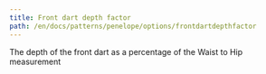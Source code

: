 ```yaml
---
title: Front dart depth factor
path: /en/docs/patterns/penelope/options/frontdartdepthfactor
---
```


The depth of the front dart as a percentage of the Waist to Hip measurement